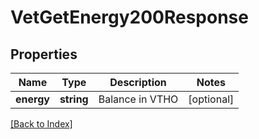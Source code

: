 # VetGetEnergy200Response

## Properties

Name | Type | Description | Notes
------------ | ------------- | ------------- | -------------
**energy** | **string** | Balance in VTHO | [optional]

[[Back to Index]](../index.md)
